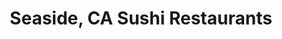 ---
layout: city
title: Seaside, CA Sushi Restaurants
permalink: /california/seaside/
stateAbbr: CA
stateName: California
cityName: Seaside
---
